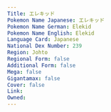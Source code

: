 ```yaml
---
﻿Title: エレキッド
Pokemon Name Japanese: エレキッド
Pokemon Name German: Elekid
Pokemon Name English: Elekid
Language Card: Japanese
National Dex Number: 239
Region: Johto
Regional Form: false
Additional Form: false
Mega: false
Gigantamax: false
Cover: false
Link: 
Owned: 
---
```

